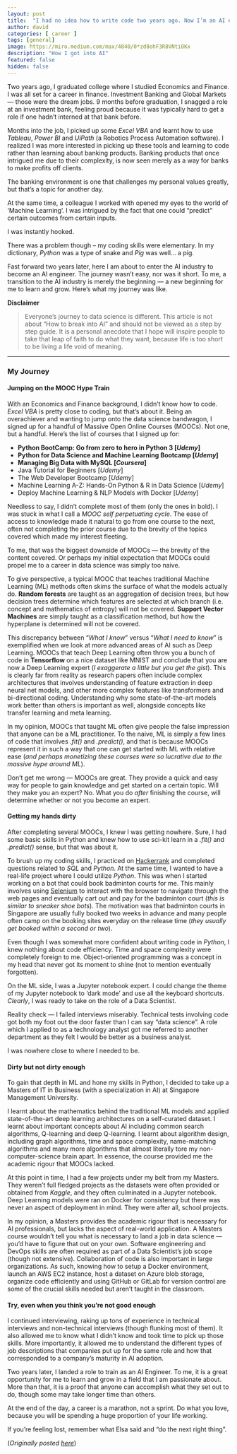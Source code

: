 ```yaml
---
layout: post
title:  "I had no idea how to write code two years ago. Now I’m an AI engineer."
author: david
categories: [ career ]
tags: [general]
image: https://miro.medium.com/max/4840/0*zd8ohF3R8VNtiOKx
description: "How I got into AI"
featured: false
hidden: false
---
```


Two years ago, I graduated college where I studied Economics and Finance. I was all set for a career in finance. Investment Banking and Global Markets — those were the dream jobs. 9 months before graduation, I snagged a role at an investment bank, feeling proud because it was typically hard to get a role if one hadn’t interned at that bank before.

Months into the job, I picked up some *Excel VBA* and learnt how to use *Tableau*, *Power BI* and *UiPath* (a Robotics Process Automation software). I realized I was more interested in picking up these tools and learning to code rather than learning about banking products. Banking products that once intrigued me due to their complexity, is now seen merely as a way for banks to make profits off clients.

The banking environment is one that challenges my personal values greatly, but that’s a topic for another day.

At the same time, a colleague I worked with opened my eyes to the world of ‘Machine Learning’. I was intrigued by the fact that one could “predict” certain outcomes from certain inputs.

I was instantly hooked.

There was a problem though – my coding skills were elementary. In my dictionary, *Python* was a type of snake and *Pig* was well... a pig.

Fast forward two years later, here I am about to enter the AI industry to become an AI engineer. The journey wasn’t easy, nor was it short. To me, a transition to the AI industry is merely the beginning — a new beginning for me to learn and grow. Here’s what my journey was like.

**Disclaimer**

> Everyone’s journey to data science is different. This article is not about “How to break into AI” and should not be viewed as a step by step guide. It is a personal anecdote that I hope will inspire people to take that leap of faith to do what they want, because life is too short to be living a life void of meaning.

<hr>

### My Journey

#### Jumping on the MOOC Hype Train

With an Economics and Finance background, I didn’t know how to code. *Excel VBA* is pretty close to coding, but that’s about it. Being an overachiever and wanting to jump onto the data science bandwagon, I signed up for a handful of Massive Open Online Courses (MOOCs). Not one, but a handful. Here’s the list of courses that I signed up for:
- **Python BootCamp: Go from zero to hero in Python 3 [*Udemy*]**
- **Python for Data Science and Machine Learning Bootcamp [*Udemy*]**
- **Managing Big Data with MySQL [*Coursera*]**
- Java Tutorial for Beginners [*Udemy*]
- The Web Developer Bootcamp [*Udemy*]
- Machine Learning A-Z: Hands-On Python & R in Data Science [*Udemy*]
- Deploy Machine Learning & NLP Models with Docker [*Udemy*]

Needless to say, I didn’t complete most of them (only the ones in bold). I was stuck in what I call a *MOOC self perpetuating cycle*. The ease of access to knowledge made it natural to go from one course to the next, often not completing the prior course due to the brevity of the topics covered which made my interest fleeting.

To me, that was the biggest downside of MOOCs — the brevity of the content covered. Or perhaps my initial expectation that MOOCs could propel me to a career in data science was simply too naive.

To give perspective, a typical MOOC that teaches traditional Machine Learning (ML) methods often skims the surface of what the models actually do. **Random forests** are taught as an aggregation of decision trees, but how decision trees determine which features are selected at which branch (i.e. concept and mathematics of entropy) will not be covered. **Support Vector Machines** are simply taught as a classification method, but how the hyperplane is determined will not be covered.

This discrepancy between “*What I know*” versus “*What I need to know*” is exemplified when we look at more advanced areas of AI such as Deep Learning. MOOCs that teach Deep Learning often throw you a bunch of code in **Tensorflow** on a nice dataset like MNIST and conclude that you are now a Deep Learning expert (*I exaggerate a little but you get the gist*). This is clearly far from reality as research papers often include complex architectures that involves understanding of feature extraction in deep neural net models, and other more complex features like transformers and bi-directional coding. Understanding why some state-of-the-art models work better than others is important as well, alongside concepts like transfer learning and meta learning.

In my opinion, MOOCs that taught ML often give people the false impression that anyone can be a ML practitioner. To the naive, ML is simply a few lines of code that involves *.fit()* and *.predict()*, and that is because MOOCs represent it in such a way that one can get started with ML with relative ease (*and perhaps monetizing these courses were so lucrative due to the massive hype around ML*).

Don’t get me wrong — MOOCs are great. They provide a quick and easy way for people to gain knowledge and get started on a certain topic. Will they make you an expert? No. What you do *after* finishing the course, will determine whether or not you become an expert.

#### Getting my hands dirty

After completing several MOOCs, I knew I was getting nowhere. Sure, I had some basic skills in Python and knew how to use sci-kit learn in a *.fit()* and *.predict()* sense, but that was about it.

To brush up my coding skills, I practiced on [Hackerrank](https://www.hackerrank.com/) and completed questions related to *SQL* and *Python*. At the same time, I wanted to have a real-life project where I could utilize *Python*. This was when I started working on a bot that could book badminton courts for me. This mainly involves using [Selenium](https://selenium-python.readthedocs.io/) to interact with the browser to navigate through the web pages and eventually cart out and pay for the badminton court (*this is similar to sneaker shoe bots*). The motivation was that badminton courts in Singapore are usually fully booked two weeks in advance and many people often camp on the booking sites everyday on the release time (*they usually get booked within a second or two*).

Even though I was somewhat more confident about writing code in *Python*, I knew nothing about code efficiency. Time and space complexity were completely foreign to me. Object-oriented programming was a concept in my head that never got its moment to shine (not to mention eventually forgotten).

On the ML side, I was a Jupyter notebook expert. I could change the theme of my Jupyter notebook to ‘dark mode’ and use all the keyboard shortcuts. *Clearly*, I was ready to take on the role of a Data Scientist.

Reality check — I failed interviews miserably. Technical tests involving code got both my foot out the door faster than I can say “data science”. A role which I applied to as a technology analyst got me referred to another department as they felt I would be better as a business analyst.

I was nowhere close to where I needed to be.

#### Dirty but not dirty enough

To gain that depth in ML and hone my skills in Python, I decided to take up a Masters of IT in Business (with a specialization in AI) at Singapore Management University.

I learnt about the mathematics behind the traditional ML models and applied state-of-the-art deep learning architectures on a self-curated dataset. I learnt about important concepts about AI including common search algorithms, Q-learning and deep Q-learning. I learnt about algorithm design, including graph algorithms, time and space complexity, name-matching algorithms and many more algorithms that almost literally tore my non-computer-science brain apart. In essence, the course provided me the academic rigour that MOOCs lacked.

At this point in time, I had a few projects under my belt from my Masters. They weren’t full fledged projects as the datasets were often provided or obtained from *Kaggle*, and they often culminated in a Jupyter notebook. Deep Learning models were ran on Docker for consistency but there was never an aspect of deployment in mind. They were after all, school projects.

In my opinion, a Masters provides the academic rigour that is necessary for AI professionals, but lacks the aspect of real-world application. A Masters course wouldn’t tell you what is necessary to land a job in data science — you’d have to figure that out on your own. Software engineering and DevOps skills are often required as part of a Data Scientist’s job scope (though not extensive). Collaboration of code is also important in large organizations. As such, knowing how to setup a Docker environment, launch an AWS EC2 instance, host a dataset on Azure blob storage, organize code efficiently and using GitHub or GitLab for version control are some of the crucial skills needed but aren’t taught in the classroom.

#### Try, even when you think you’re not good enough

I continued interviewing, raking up tons of experience in technical interviews and non-technical interviews (though flunking most of them). It also allowed me to know what I didn’t know and took time to pick up those skills. More importantly, it allowed me to understand the different types of job descriptions that companies put up for the same role and how that corresponded to a company’s maturity in AI adoption.

Two years later, I landed a role to train as an AI Engineer. To me, it is a great opportunity for me to learn and grow in a field that I am passionate about. More than that, it is a proof that anyone can accomplish what they set out to do, though some may take longer time than others.

At the end of the day, a career is a marathon, not a sprint. Do what you love, because you will be spending a huge proportion of your life working.

If you’re feeling lost, remember what Elsa said and “do the next right thing”.

(*Originally posted [here](https://towardsdatascience.com/i-had-no-idea-how-to-write-code-two-years-ago-now-im-an-ai-engineer-13c530ab8227)*)
